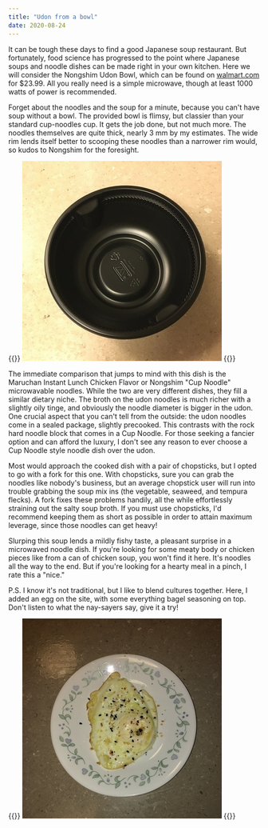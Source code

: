 ```yaml
---
title: "Udon from a bowl"
date: 2020-08-24
---
```


It can be tough these days to find a good Japanese soup restaurant. But fortunately, food science has progressed to the point where Japanese soups and noodle dishes can be made right in your own kitchen. Here we will consider the Nongshim Udon Bowl, which can be found on [walmart.com](https://www.walmart.com/ip/Nongshim-Fresh-Udon-Bowl-9-73-Oz-6-Ct/37204316) for $23.99. All you really need is a simple microwave, though at least 1000 watts of power is recommended.

Forget about the noodles and the soup for a minute, because you can't have soup without a bowl. The provided bowl is flimsy, but classier than your standard cup-noodles cup. It gets the job done, but not much more. The noodles themselves are quite thick, nearly 3 mm by my estimates. The wide rim lends itself better to scooping these noodles than a narrower rim would, so kudos to Nongshim for the foresight.

{{<img>}}
![bowl](./bowl.jpg)
{{</img>}}

The immediate comparison that jumps to mind with this dish is the Maruchan Instant Lunch Chicken Flavor or Nongshim "Cup Noodle" microwavable noodles. While the two are very different dishes, they fill a similar dietary niche. The broth on the udon noodles is much richer with a slightly oily tinge, and obviously the noodle diameter is bigger in the udon. One crucial aspect that you can't tell from the outside: the udon noodles come in a sealed package, slightly precooked. This contrasts with the rock hard noodle block that comes in a Cup Noodle. For those seeking a fancier option and can afford the luxury, I don't see any reason to ever choose a Cup Noodle style noodle dish over the udon.

Most would approach the cooked dish with a pair of chopsticks, but I opted to go with a fork for this one. With chopsticks, sure you can grab the noodles like nobody's business, but an average chopstick user will run into trouble grabbing the soup mix ins (the vegetable, seaweed, and tempura flecks). A fork fixes these problems handily, all the while effortlessly straining out the salty soup broth. If you must use chopsticks, I'd recommend keeping them as short as possible in order to attain maximum leverage, since those noodles can get heavy!

Slurping this soup lends a mildly fishy taste, a pleasant surprise in a microwaved noodle dish. If you're looking for some meaty body or chicken pieces like from a can of chicken soup, you won't find it here. It's noodles all the way to the end. But if you're looking for a hearty meal in a pinch, I rate this a "nice."

P.S. I know it's not traditional, but I like to blend cultures together. Here, I added an egg on the site, with some everything bagel seasoning on top. Don't listen to what the nay-sayers say, give it a try!

{{<img>}}
![egg](./egg.jpg)
{{</img>}}

